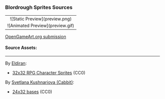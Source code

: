 ### Blordrough Sprites Sources

<table style="border: 0px;">
  <tr style="border: 0px;">
    <td style="border: 0px; vertical-align: top; text-align: center;">
      ![Static Preview](preview.png)
    </td>
    </tr>
    <tr style="border: 0px;">
    <td style="border: 0px; vertical-align: top; text-align: center;">
      ![Animated Preview](preview.gif)
    </td>
  </tr>
</table>


[OpenGameArt.org submission](https://opengameart.org/node/87473)

#### Source Assets:
---

By [Eldiran](https://opengameart.org/users/eldiran):
- [32x32 RPG Character Sprites](https://opengameart.org/node/50932) (CC0)

By [Svetlana Kushnariova (Cabbit)](https://opengameart.org/users/cabbit):
- [24x32 bases](https://opengameart.org/node/24944) (CC0)
